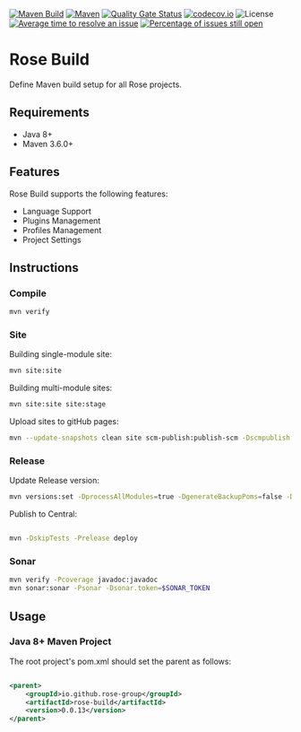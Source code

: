 [![Maven Build](https://github.com/rose-group/rose-build/actions/workflows/build.yml/badge.svg)](https://github.com/rose-group/rose-build/actions/workflows/build.yml)
[![Maven](https://img.shields.io/maven-central/v/io.github.rose-group/rose-build.svg)](https://repo1.maven.org/maven2/io/github/rose-group/rose-build/)
[![Quality Gate Status](https://sonarcloud.io/api/project_badges/measure?project=io.github.rose-group%3Arose-build&metric=alert_status)](https://sonarcloud.io/summary/new_code?id=io.github.rose-group%3Arose-build)
[![codecov.io](https://codecov.io/github/rose-group/rose-build/coverage.svg?branch=main)](https://codecov.io/github/rose-group/rose-build?branch=main)
![License](https://img.shields.io/github/license/rose-group/rose-build.svg)
[![Average time to resolve an issue](http://isitmaintained.com/badge/resolution/rose-group/rose-build.svg)](http://isitmaintained.com/project/rose-group/rose-build "Average time to resolve an issue")
[![Percentage of issues still open](http://isitmaintained.com/badge/open/rose-group/rose-build.svg)](http://isitmaintained.com/project/rose-group/rose-build "Percentage of issues still open")

# Rose Build

Define Maven build setup for all Rose projects.

## Requirements

- Java 8+
- Maven 3.6.0+

## Features

Rose Build supports the following features:

- Language Support
- Plugins Management
- Profiles Management
- Project Settings

## Instructions

### Compile

```bash
mvn verify
```

### Site

Building single-module site:

```bash
mvn site:site
```

Building multi-module sites:

```bash
mvn site:site site:stage
```

Upload sites to gitHub pages:

```bash
mvn --update-snapshots clean site scm-publish:publish-scm -Dscmpublish.serverId=github
```

### Release

Update Release version:

```bash
mvn versions:set -DprocessAllModules=true -DgenerateBackupPoms=false -DnewVersion=0.0.1
```

Publish to Central:

```bash

mvn -DskipTests -Prelease deploy
```

### Sonar

```bash
mvn verify -Pcoverage javadoc:javadoc
mvn sonar:sonar -Psonar -Dsonar.token=$SONAR_TOKEN
```

## Usage

### Java 8+ Maven Project

The root project's pom.xml should set the parent as follows:

```xml

<parent>
    <groupId>io.github.rose-group</groupId>
    <artifactId>rose-build</artifactId>
    <version>0.0.13</version>
</parent>
```

